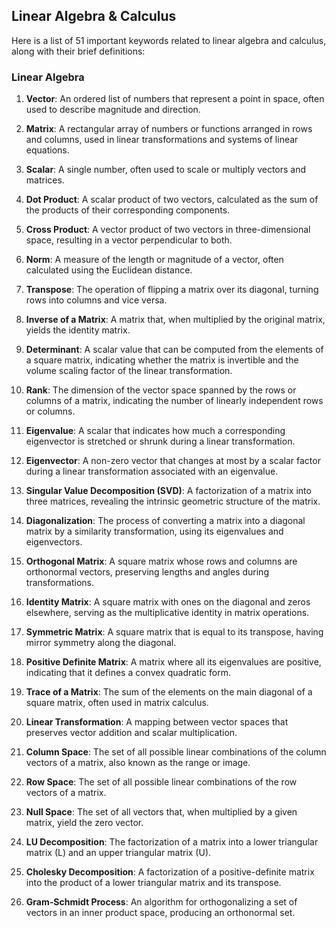 ## Linear Algebra & Calculus

Here is a list of 51 important keywords related to linear algebra and calculus, along with their brief definitions:

### Linear Algebra

1. **Vector**: An ordered list of numbers that represent a point in space, often used to describe magnitude and direction.

2. **Matrix**: A rectangular array of numbers or functions arranged in rows and columns, used in linear transformations and systems of linear equations.

3. **Scalar**: A single number, often used to scale or multiply vectors and matrices.

4. **Dot Product**: A scalar product of two vectors, calculated as the sum of the products of their corresponding components.

5. **Cross Product**: A vector product of two vectors in three-dimensional space, resulting in a vector perpendicular to both.

6. **Norm**: A measure of the length or magnitude of a vector, often calculated using the Euclidean distance.

7. **Transpose**: The operation of flipping a matrix over its diagonal, turning rows into columns and vice versa.

8. **Inverse of a Matrix**: A matrix that, when multiplied by the original matrix, yields the identity matrix.

9. **Determinant**: A scalar value that can be computed from the elements of a square matrix, indicating whether the matrix is invertible and the volume scaling factor of the linear transformation.

10. **Rank**: The dimension of the vector space spanned by the rows or columns of a matrix, indicating the number of linearly independent rows or columns.

11. **Eigenvalue**: A scalar that indicates how much a corresponding eigenvector is stretched or shrunk during a linear transformation.

12. **Eigenvector**: A non-zero vector that changes at most by a scalar factor during a linear transformation associated with an eigenvalue.

13. **Singular Value Decomposition (SVD)**: A factorization of a matrix into three matrices, revealing the intrinsic geometric structure of the matrix.

14. **Diagonalization**: The process of converting a matrix into a diagonal matrix by a similarity transformation, using its eigenvalues and eigenvectors.

15. **Orthogonal Matrix**: A square matrix whose rows and columns are orthonormal vectors, preserving lengths and angles during transformations.

16. **Identity Matrix**: A square matrix with ones on the diagonal and zeros elsewhere, serving as the multiplicative identity in matrix operations.

17. **Symmetric Matrix**: A square matrix that is equal to its transpose, having mirror symmetry along the diagonal.

18. **Positive Definite Matrix**: A matrix where all its eigenvalues are positive, indicating that it defines a convex quadratic form.

19. **Trace of a Matrix**: The sum of the elements on the main diagonal of a square matrix, often used in matrix calculus.

20. **Linear Transformation**: A mapping between vector spaces that preserves vector addition and scalar multiplication.

21. **Column Space**: The set of all possible linear combinations of the column vectors of a matrix, also known as the range or image.

22. **Row Space**: The set of all possible linear combinations of the row vectors of a matrix.

23. **Null Space**: The set of all vectors that, when multiplied by a given matrix, yield the zero vector.

24. **LU Decomposition**: The factorization of a matrix into a lower triangular matrix (L) and an upper triangular matrix (U).

25. **Cholesky Decomposition**: A factorization of a positive-definite matrix into the product of a lower triangular matrix and its transpose.

26. **Gram-Schmidt Process**: An algorithm for orthogonalizing a set of vectors in an inner product space, producing an orthonormal set.
